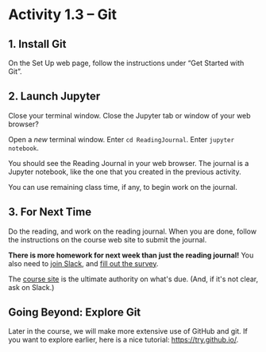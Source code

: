 # Activity 1.3 – Git

## 1. Install Git

On the Set Up web page, follow the instructions under “Get Started with Git”.

## 2. Launch Jupyter

Close your terminal window. Close the Jupyter tab or window of your web browser?

Open a *new* terminal window. Enter `cd ReadingJournal`. Enter `jupyter notebook`.

You should see the Reading Journal in your web browser. The journal is a Jupyter notebook, like the one that you created in the previous activity.

You can use remaining class time, if any, to begin work on the journal.

## 3. For Next Time

Do the reading, and work on the reading journal. When you are done, follow the instructions on the course web site to submit the journal.

**There is more homework for next week than just the reading journal!** You also need to [join Slack](https://sd17fall.slack.com), and [fill out the survey](https://goo.gl/forms/JHSocQE14iEVBnHc2).

The [course site](https://softdes.olin.build) is the ultimate authority on what's due. (And, if it's not clear, ask on Slack.)

## Going Beyond: Explore Git

Later in the course, we will make more extensive use of GitHub and git. If you want to explore earlier, here is a nice tutorial: <https://try.github.io/>.


